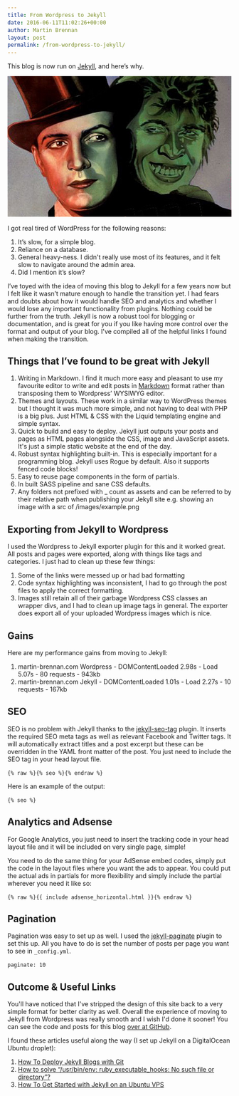 ```yaml
---
title: From Wordpress to Jekyll
date: 2016-06-11T11:02:26+00:00
author: Martin Brennan
layout: post
permalink: /from-wordpress-to-jekyll/
---
```


This blog is now run on [Jekyll](https://jekyllrb.com/), and here’s why.

![Jekyll](/images/jekyll-and-hyde.jpg)

I got real tired of WordPress for the following reasons:

1. It’s slow, for a simple blog.
2. Reliance on a database.
3. General heavy-ness. I didn't really use most of its features, and it felt slow to navigate around the admin area.
4. Did I mention it’s slow?

I’ve toyed with the idea of moving this blog to Jekyll for a few years now but I felt like it wasn’t mature enough to handle the transition yet. I had fears and doubts about how it would handle SEO and analytics and whether I would lose any important functionality from plugins. Nothing could be further from the truth. Jekyll is now a robust tool for blogging or documentation, and is great for you if you like having more control over the format and output of your blog. I've compiled all of the helpful links I found when making the transition. <!--more-->

## Things that I’ve found to be great with Jekyll

1. Writing in Markdown. I find it much more easy and pleasant to use my favourite editor to write and edit posts in [Markdown](https://daringfireball.net/projects/markdown/) format rather than transposing them to Wordpress’ WYSIWYG editor.
2. Themes and layouts. These work in a similar way to WordPress themes but I thought it was much more simple, and not having to deal with PHP is a big plus. Just HTML & CSS with the Liquid templating engine and simple syntax.
3. Quick to build and easy to deploy. Jekyll just outputs your posts and pages as HTML pages alongside the CSS, image and JavaScript assets. It's just a simple static website at the end of the day.
4. Robust syntax highlighting built-in. This is especially important for a programming blog. Jekyll uses Rogue by default. Also it supports fenced code blocks!
5. Easy to reuse page components in the form of partials.
6. In built SASS pipeline and sane CSS defaults.
7. Any folders not prefixed with _ count as assets and can be referred to by their relative path when publishing your Jekyll site e.g. showing an image with a src of /images/example.png

## Exporting from Jekyll to Wordpress

I used the Wordpress to Jekyll exporter plugin for this and it worked great. All posts and pages were exported, along with things like tags and categories. I just had to clean up these few things:

1. Some of the links were messed up or had bad formatting
2. Code syntax highlighting was inconsistent, I had to go through the post files to apply the correct formatting.
3. Images still retain all of their garbage Wordpress CSS classes an wrapper divs, and I had to clean up image tags in general. The exporter does export all of your uploaded Wordpress images which is nice.

## Gains

Here are my performance gains from moving to Jekyll:

1. martin-brennan.com Wordpress - DOMContentLoaded 2.98s - Load 5.07s - 80 requests - 943kb
2. martin-brennan.com Jekyll    - DOMContentLoaded 1.01s - Load 2.27s - 10 requests - 167kb

## SEO

SEO is no problem with Jekyll thanks to the [jekyll-seo-tag](https://github.com/jekyll/jekyll-seo-tag) plugin. It inserts the required SEO meta tags as well as relevant Facebook and Twitter tags. It will automatically extract titles and a post excerpt but these can be overridden in the YAML front matter of the post. You just need to include the SEO tag in your head layout file.

```erb
{% raw %}{% seo %}{% endraw %}
```

Here is an example of the output:

```
{% seo %}
```

## Analytics and Adsense

For Google Analytics, you just need to insert the tracking code in your head layout file and it will be included on very single page, simple!

You need to do the same thing for your AdSense embed codes, simply put the code in the layout files where you want the ads to appear. You could put the actual ads in partials for more flexibility and simply include the partial wherever you need it like so:

```erb
{% raw %}{{ include adsense_horizontal.html }}{% endraw %}
```

## Pagination

Pagination was easy to set up as well. I used the [jekyll-paginate](https://github.com/jekyll/jekyll-paginate) plugin to set this up. All you have to do is set the number of posts per page you want to see in `_config.yml`.

```
paginate: 10
```

## Outcome & Useful Links

You'll have noticed that I've stripped the design of this site back to a very simple format for better clarity as well. Overall the experience of moving to Jekyll from Wordpress was really smooth and I wish I'd done it sooner! You can see the code and posts for this blog [over at GitHub](https://github.com/martin-brennan/martin-brennan.com).

I found these articles useful along the way (I set up Jekyll on a DigitalOcean Ubuntu droplet):

1. [How To Deploy Jekyll Blogs with Git](https://www.digitalocean.com/community/tutorials/how-to-deploy-jekyll-blogs-with-git)
2. [How to solve “/usr/bin/env: ruby_executable_hooks: No such file or directory”?](http://stackoverflow.com/questions/26247926/how-to-solve-usr-bin-env-ruby-executable-hooks-no-such-file-or-directory)
3. [How To Get Started with Jekyll on an Ubuntu VPS](https://www.digitalocean.com/community/tutorials/how-to-get-started-with-jekyll-on-an-ubuntu-vps)
